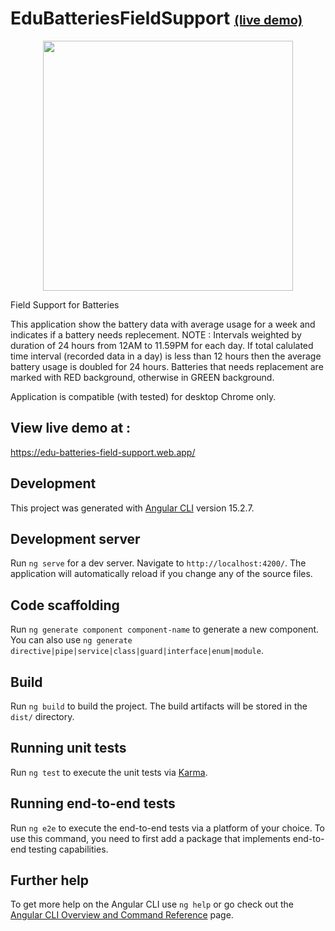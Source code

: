 
# EduBatteriesFieldSupport <a style="font-size:20px" href="https://edu-batteries-field-support.web.app/">(live demo)</a>

<p align="center">
    <img src="src/assets/battery-data-dashboard.png" width="400" height="auto">
</p>

Field Support for Batteries

This application show the battery data with average usage for a week and indicates if a battery needs replecement.
NOTE : Intervals weighted by duration of 24 hours from 12AM to 11.59PM for each day. If total calulated time interval (recorded data in a day) is less than 12 hours then the average battery usage is doubled for 24 hours.
Batteries that needs replacement are marked with  RED  background, otherwise in  GREEN  background.

Application is compatible (with tested) for desktop Chrome only.

## View live demo at :
https://edu-batteries-field-support.web.app/


## Development

This project was generated with [Angular CLI](https://github.com/angular/angular-cli) version 15.2.7.

## Development server

Run `ng serve` for a dev server. Navigate to `http://localhost:4200/`. The application will automatically reload if you change any of the source files.

## Code scaffolding

Run `ng generate component component-name` to generate a new component. You can also use `ng generate directive|pipe|service|class|guard|interface|enum|module`.

## Build

Run `ng build` to build the project. The build artifacts will be stored in the `dist/` directory.

## Running unit tests

Run `ng test` to execute the unit tests via [Karma](https://karma-runner.github.io).

## Running end-to-end tests

Run `ng e2e` to execute the end-to-end tests via a platform of your choice. To use this command, you need to first add a package that implements end-to-end testing capabilities.

## Further help

To get more help on the Angular CLI use `ng help` or go check out the [Angular CLI Overview and Command Reference](https://angular.io/cli) page.
